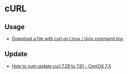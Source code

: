 # cURL

## Usage
* [Download a file with curl on Linux / Unix command line](https://www.cyberciti.biz/faq/download-a-file-with-curl-on-linux-unix-command-line/)

## Update
* [How to yum update curl 7.29 to 7.61 - CentOS 7.X](https://qiita.com/tkprof/items/5460b8d603cbbc542c8c)
